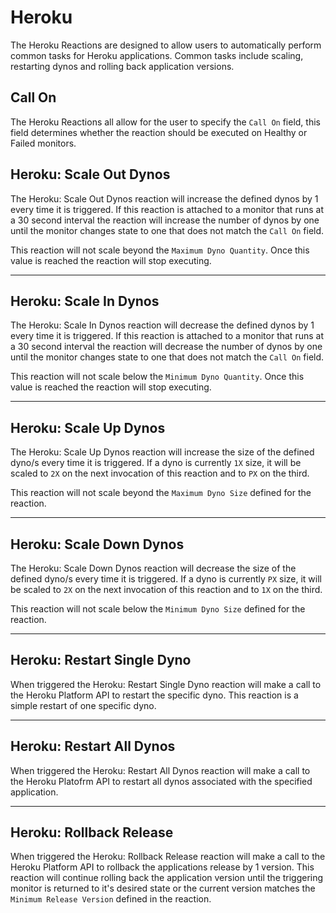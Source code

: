 # Heroku

The Heroku Reactions are designed to allow users to automatically perform common tasks for Heroku applications. Common tasks include scaling, restarting dynos and rolling back application versions.

## Call On

The Heroku Reactions all allow for the user to specify the `Call On` field, this field determines whether the reaction should be executed on Healthy or Failed monitors.

## Heroku: Scale Out Dynos

The Heroku: Scale Out Dynos reaction will increase the defined dynos by 1 every time it is triggered. If this reaction is attached to a monitor that runs at a 30 second interval the reaction will increase the number of dynos by one until the monitor changes state to one that does not match the `Call On` field.

This reaction will not scale beyond the `Maximum Dyno Quantity`. Once this value is reached the reaction will stop executing.

---

## Heroku: Scale In Dynos

The Heroku: Scale In Dynos reaction will decrease the defined dynos by 1 every time it is triggered. If this reaction is attached to a monitor that runs at a 30 second interval the reaction will decrease the number of dynos by one until the monitor changes state to one that does not match the `Call On` field.

This reaction will not scale below the `Minimum Dyno Quantity`. Once this value is reached the reaction will stop executing.

---

## Heroku: Scale Up Dynos

The Heroku: Scale Up Dynos reaction will increase the size of the defined dyno/s every time it is triggered. If a dyno is currently `1X` size, it will be scaled to `2X` on the next invocation of this reaction and to `PX` on the third.

This reaction will not scale beyond the `Maximum Dyno Size` defined for the reaction.

---

## Heroku: Scale Down Dynos

The Heroku: Scale Down Dynos reaction will decrease the size of the defined dyno/s every time it is triggered. If a dyno is currently `PX` size, it will be scaled to `2X` on the next invocation of this reaction and to `1X` on the third.

This reaction will not scale below the `Minimum Dyno Size` defined for the reaction.

---

## Heroku: Restart Single Dyno

When triggered the Heroku: Restart Single Dyno reaction will make a call to the Heroku Platform API to restart the specific dyno. This reaction is a simple restart of one specific dyno.

---

## Heroku: Restart All Dynos

When triggered the Heroku: Restart All Dynos reaction will make a call to the Heroku Platofrm API to restart all dynos associated with the specified application.

---

## Heroku: Rollback Release

When triggered the Heroku: Rollback Release reaction will make a call to the Heroku Platform API to rollback the applications release by 1 version. This reaction will continue rolling back the application version until the triggering monitor is returned to it's desired state or the current version matches the `Minimum Release Version` defined in the reaction.
